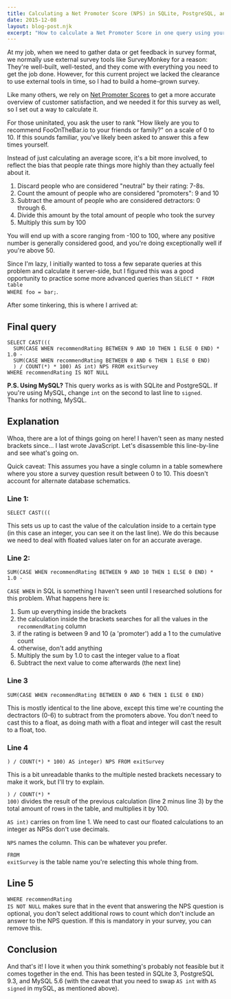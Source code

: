 ```yaml
---
title: Calculating a Net Promoter Score (NPS) in SQLite, PostgreSQL, and MySQL
date: 2015-12-08
layout: blog-post.njk
excerpt: "How to calculate a Net Promoter Score in one query using your favourite SQL-based DBMS."
---
```


At my job, when we need to gather data or get feedback in survey format, we normally use external survey tools like SurveyMonkey for a reason: They're well-built, well-tested, and they come with everything you need to get the job done. However, for this current project we lacked the clearance to use external tools in time, so I had to build a home-grown survey.

Like many others, we rely on [Net Promoter Scores](https://www.netpromoter.com/know/) to get a more accurate overview of customer satisfaction, and we needed it for this survey as well, so I set out a way to calculate it.

For those uninitated, you ask the user to rank "How likely are you to recommend FooOnTheBar.io to your friends or family?" on a scale of 0 to 10. If this sounds familiar, you've likely been asked to answer this a few times yourself.

Instead of just calculating an average score, it's a bit more involved, to reflect the bias that people rate things more highly than they actually feel about it.

1) Discard people who are considered "neutral" by their rating: 7-8s.
2) Count the amount of people who are considered "promoters": 9 and 10
3) Subtract the amount of people who are considered detractors: 0 through 6.
4) Divide this amount by the total amount of people who took the survey
5) Multiply this sum by 100

You will end up with a score ranging from -100 to 100, where any positive number is generally considered good, and you're doing exceptionally well if you're above 50.

Since I'm lazy, I initially wanted to toss a few separate queries at this problem and calculate it server-side, but I figured this was a good opportunity to practice some more advanced queries than <code data-syntaxhighlight class="language-sql">SELECT * FROM table WHERE foo = bar;</code>.

After some tinkering, this is where I arrived at:

<h2 id="finalquery">Final query</h2>

<pre><code data-syntaxhighlight class="language-sql">SELECT CAST(((
  SUM(CASE WHEN recommendRating BETWEEN 9 AND 10 THEN 1 ELSE 0 END) * 1.0 -
  SUM(CASE WHEN recommendRating BETWEEN 0 AND 6 THEN 1 ELSE 0 END)
  ) / COUNT(*) * 100) AS int) NPS FROM exitSurvey
WHERE recommendRating IS NOT NULL
</code></pre>

**P.S. Using MySQL?** This query works as is with SQLite and PostgreSQL. If you're using MySQL, change `int` on the second to last line to `signed`. Thanks for nothing, MySQL.

## Explanation
Whoa, there are a lot of things going on here! I haven't seen as many nested brackets since… I last wrote JavaScript. Let's disassemble this line-by-line and see what's going on.

Quick caveat: This assumes you have a single column in a table somewhere where you store a survey question result between 0 to 10. This doesn't account for alternate database schematics.

### Line 1:
<pre><code data-syntaxhighlight class="language-sql">SELECT CAST(((
</code></pre>

This sets us up to cast the value of the calculation inside to a certain type (in this case an integer, you can see it on the last line). We do this because we need to deal with floated values later on for an accurate average.

### Line 2:

<pre><code data-syntaxhighlight class="language-sql">SUM(CASE WHEN recommendRating BETWEEN 9 AND 10 THEN 1 ELSE 0 END) * 1.0 -
</code></pre>
`CASE WHEN` in SQL is something I haven't seen until I researched solutions for this problem. What happens here is:

1) Sum up everything inside the brackets
2) the calculation inside the brackets searches for all the values in the `recommendRating` column
3) if the rating is between 9 and 10 (a 'promoter') add a 1 to the cumulative count
4) otherwise, don't add anything
5) Multiply the sum by 1.0 to cast the integer value to a float
6) Subtract the next value to come afterwards (the next line)

### Line 3

<pre><code data-syntaxhighlight class="language-sql">SUM(CASE WHEN recommendRating BETWEEN 0 AND 6 THEN 1 ELSE 0 END)
</code></pre>
This is mostly identical to the line above, except this time we're counting the dectractors (0-6) to subtract from the promoters above. You don't need to cast this to a float, as doing math with a float and integer will cast the result to a float, too.

### Line 4

<pre><code data-syntaxhighlight class="language-sql">) / COUNT(*) * 100) AS integer) NPS FROM exitSurvey
</code></pre>
This is a bit unreadable thanks to the multiple nested brackets necessary to make it work, but I'll try to explain.

<code data-syntaxhighlight class="language-sql">) / COUNT(*) * 100)</code> divides the result of the previous calculation (line 2 minus line 3) by the total amount of rows in the table, and multiplies it by 100.

<code data-syntaxhighlight class="language-sql">AS int)</code> carries on from line 1. We need to cast our floated calculations to an integer as NPSs don't use decimals.

<code data-syntaxhighlight class="language-sql">NPS</code> names the column. This can be whatever you prefer.

<code data-syntaxhighlight class="language-sql">FROM exitSurvey</code> is the table name you're selecting this whole thing from.

## Line 5
<code data-syntaxhighlight class="language-sql">WHERE recommendRating IS NOT NULL</code> makes sure that in the event that answering the NPS question is optional, you don't select additional rows to count which don't include an answer to the NPS question. If this is mandatory in your survey, you can remove this.

## Conclusion
And that's it! I love it when you think something's probably not feasible but it comes together in the end. This has been tested in SQLite 3, PostgreSQL 9.3, and MySQL 5.6 (with the caveat that you need to swap `AS int` with `AS signed` in mySQL, as mentioned above).
